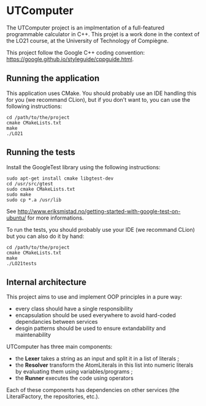 # UTComputer

The UTComputer project is an implmentation of a full-featured programmable calculator in C++.
This projet is a work done in the context of the LO21 course, at the University of Technology of Compiègne.

This project follow the Google C++ coding convention: https://google.github.io/styleguide/cppguide.html.

## Running the application

This application uses CMake. You should probably use an IDE handling this for you (we recommand CLion),
but if you don't want to, you can use the following instructions:

```
cd /path/to/the/project
cmake CMakeLists.txt
make
./LO21
```

## Running the tests

Install the GoogleTest library using the following instructions:

```
sudo apt-get install cmake libgtest-dev
cd /usr/src/gtest
sudo cmake CMakeLists.txt
sudo make
sudo cp *.a /usr/lib
```

See http://www.eriksmistad.no/getting-started-with-google-test-on-ubuntu/ for more informations.

To run the tests, you should probably use your IDE (we recommand CLion) but you can also do it by hand:

```
cd /path/to/the/project
cmake CMakeLists.txt
make
./LO21tests
```

## Internal architecture

This project aims to use and implement OOP principles in a pure way:

- every class should have a single responsibility
- encapsulation should be used everywhere to avoid hard-coded dependancies between services
- desgin patterns should be used to ensure extandability and maintenability


UTComputer has three main components:
- the **Lexer** takes a string as an input and split it in a list of literals ;
- the **Resolver** transform the AtomLiterals in this list into numeric literals by evaluating them using variables/programs ;
- the **Runner** executes the code using operators

Each of these components has dependencies on other services (the LiteralFactory, the repositories, etc.).